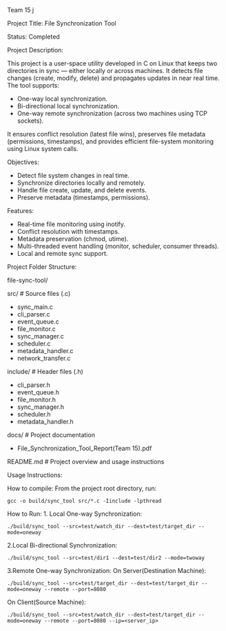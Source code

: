Team 15 j

Project Title: File Synchronization Tool

Status: Completed

Project Description:

  This project is a user-space utility developed in C on Linux that keeps two directories in sync — either locally or across machines. It detects file changes (create, modify, delete) and propagates updates in   near real time.
  The tool supports:
  - One-way local synchronization.
  - Bi-directional local synchronization.
  - One-way remote synchronization (across two machines using TCP sockets).

It ensures conflict resolution (latest file wins), preserves file metadata (permissions, timestamps), and provides efficient file-system monitoring using Linux system calls.

Objectives:
-  Detect file system changes in real time.
- Synchronize directories locally and remotely.
- Handle file create, update, and delete events.
- Preserve metadata (timestamps, permissions).

Features:
- Real-time file monitoring using inotify.
- Conflict resolution with timestamps.
- Metadata preservation (chmod, utime).
- Multi-threaded event handling (monitor, scheduler, consumer threads).
- Local and remote sync support.

Project Folder Structure:

file-sync-tool/

src/                # Source files (.c)
- sync_main.c
- cli_parser.c
- event_queue.c
- file_monitor.c
- sync_manager.c
- scheduler.c
- metadata_handler.c
- network_transfer.c

include/            # Header files (.h)
- cli_parser.h
- event_queue.h
- file_monitor.h
- sync_manager.h
- scheduler.h
- metadata_handler.h

docs/             # Project documentation
- File_Synchronization_Tool_Report(Team 15).pdf

README.md           # Project overview and usage instructions



Usage Instructions:

How to compile:
  From the project root directory, run:
    
    gcc -o build/sync_tool src/*.c -Iinclude -lpthread
    
How to Run: 1. Local One-way Synchronization:

    ./build/sync_tool --src=test/watch_dir --dest=test/target_dir --mode=oneway

2.Local Bi-directional Synchronization:

    ./build/sync_tool --src=test/dir1 --dest=test/dir2 --mode=twoway

3.Remote One-way Synchronization: 
On Server(Destination Machine):

    ./build/sync_tool --src=test/target_dir --dest=test/target_dir --mode=oneway --remote --port=8080

On Client(Source Machine):

    ./build/sync_tool --src=test/watch_dir --dest=test/target_dir --mode=oneway --remote --port=8080 --ip=<server_ip>








   



